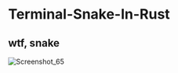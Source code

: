 # Terminal-Snake-In-Rust
## wtf, snake
![Screenshot_65](https://github.com/Faynot/Terminal-Snake-In-Rust/assets/119162922/9c2b43f9-44df-49f0-a9ba-3bda03b2ed46)
